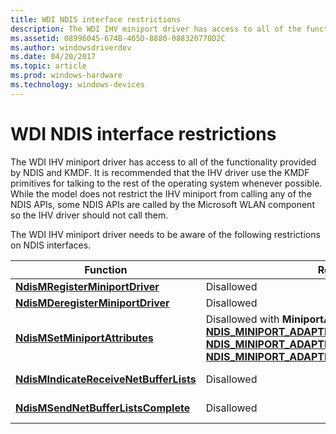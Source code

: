 ```yaml
---
title: WDI NDIS interface restrictions
description: The WDI IHV miniport driver has access to all of the functionality provided by NDIS and KMDF.
ms.assetid: 08996045-674B-465D-8880-088320770D2C
ms.author: windowsdriverdev
ms.date: 04/20/2017
ms.topic: article
ms.prod: windows-hardware
ms.technology: windows-devices
---
```


# WDI NDIS interface restrictions


The WDI IHV miniport driver has access to all of the functionality provided by NDIS and KMDF. It is recommended that the IHV driver use the KMDF primitives for talking to the rest of the operating system whenever possible. While the model does not restrict the IHV miniport from calling any of the NDIS APIs, some NDIS APIs are called by the Microsoft WLAN component so the IHV driver should not call them.

The WDI IHV miniport driver needs to be aware of the following restrictions on NDIS interfaces.

Function | Restrictions | Alternative 
---|---|--- 
[**NdisMRegisterMiniportDriver**](https://msdn.microsoft.com/library/windows/hardware/ff563654) | Disallowed |  [**NdisMRegisterWdiMiniportDriver**](https://msdn.microsoft.com/library/windows/hardware/mt297596) 
[**NdisMDeregisterMiniportDriver**](https://msdn.microsoft.com/library/windows/hardware/ff563578) | Disallowed |  [**NdisMDeregisterWdiMiniportDriver**](https://msdn.microsoft.com/library/windows/hardware/mt297595) 
[**NdisMSetMiniportAttributes**](https://msdn.microsoft.com/library/windows/hardware/ff563672) | Disallowed with **MiniportAttributes** types:<br />[**NDIS\_MINIPORT\_ADAPTER\_REGISTRATION\_ATTRIBUTES**](https://msdn.microsoft.com/library/windows/hardware/ff565934)<br />[**NDIS\_MINIPORT\_ADAPTER\_GENERAL\_ATTRIBUTES**](https://msdn.microsoft.com/library/windows/hardware/ff565923)<br />[**NDIS\_MINIPORT\_ADAPTER\_NATIVE\_802\_11\_ATTRIBUTES**](https://msdn.microsoft.com/library/windows/hardware/ff565926) | None. These are queried using WDI commands. 
[**NdisMIndicateReceiveNetBufferLists**](https://msdn.microsoft.com/library/windows/hardware/ff563598) | Disallowed | The WDI data path receive handler to indicate received packets. 
[**NdisMSendNetBufferListsComplete**](https://msdn.microsoft.com/library/windows/hardware/ff563668) | Disallowed | The WDI data path send handler to complete sent packets.

 





